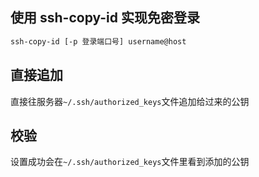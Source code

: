 ## 使用 ssh-copy-id 实现免密登录

```bash
ssh-copy-id [-p 登录端口号] username@host
```

## 直接追加

直接往服务器`~/.ssh/authorized_keys`文件追加给过来的公钥


## 校验

设置成功会在`~/.ssh/authorized_keys`文件里看到添加的公钥

